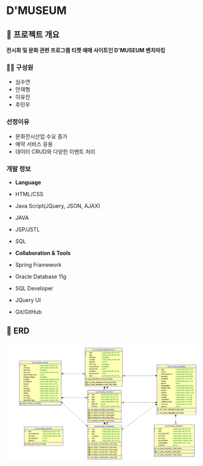 # D'MUSEUM
## 📌 프로젝트 개요

**전시회 및 문화 관련 프로그램 티켓 예매 사이트인 D'MUSEUM 벤치마킹**

### 👩‍💻 구성원
* 심수연
* 안재형
* 이유진
* 추민우

### 선정이유
* 문화전시산업 수요 증가
* 예약 서비스 응용
* 데이터 CRUD와 다양한 이벤트 처리

### 개발 정보
* **Language**
 * HTML/CSS
 * Java Script(JQuery, JSON, AJAX)
 * JAVA
 * JSP/JSTL
 * SQL

* **Collaboration & Tools**
 * Spring Framework
 * Oracle Database 11g
 * SQL Developer
 * JQuery UI
 * Git/GitHub


## 📌 ERD

<img src = "./img/DMU_ERD.png">
